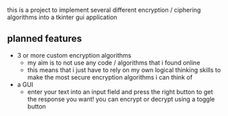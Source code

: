 this is a project to implement several different encryption / ciphering algorithms into a tkinter gui application

## planned features
- 3 or more custom encryption algorithms
	- my aim is to not use any code / algorithms that i found online
	- this means that i just have to rely on my own logical thinking skills to make the most secure encryption algorithms i can think of
- a GUI
	- enter your text into an input field and press the right button to get the response you want! you can encrypt or decrypt using a toggle button